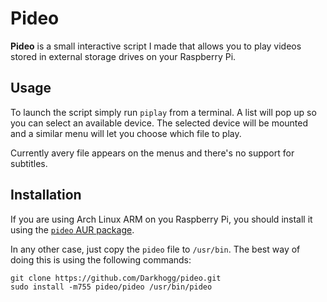 Pideo
=====

**Pideo** is a small interactive script I made that allows you to play videos
stored in external storage drives on your Raspberry Pi.

Usage
-----

To launch the script simply run `piplay` from a terminal.  A list will pop up
so you can select an available device.  The selected device will be mounted
and a similar menu will let you choose which file to play.

Currently avery file appears on the menus and there's no support for subtitles.


Installation
------------

If you are using Arch Linux ARM on you Raspberry Pi, you should install it using
the [`pideo` AUR package][pideo-aur].

  [pideo-aur]: https://aur.archlinux.org/packages/pideo/

In any other case, just copy the `pideo` file to `/usr/bin`.  The best way of
doing this is using the following commands:

```shell
git clone https://github.com/Darkhogg/pideo.git
sudo install -m755 pideo/pideo /usr/bin/pideo
```
